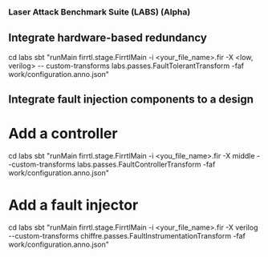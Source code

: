 ### Laser Attack Benchmark Suite (LABS) (Alpha)
## Integrate hardware-based redundancy
cd labs
sbt "runMain firrtl.stage.FirrtlMain -i <your_file_name>.fir -X <low, verilog> -- custom-transforms labs.passes.FaultTolerantTransform -faf work/configuration.anno.json"
## Integrate fault injection components to a design
# Add a controller
cd labs
sbt "runMain firrtl.stage.FirrtlMain -i <you_file_name>.fir -X middle --custom-transforms labs.passes.FaultControllerTransform -faf work/configuration.anno.json"
# Add a fault injector
cd labs
sbt "runMain firrtl.stage.FirrtlMain -i <your_file_name>.fir -X verilog --custom-transforms chiffre.passes.FaultInstrumentationTransform -faf work/configuration.anno.json"
